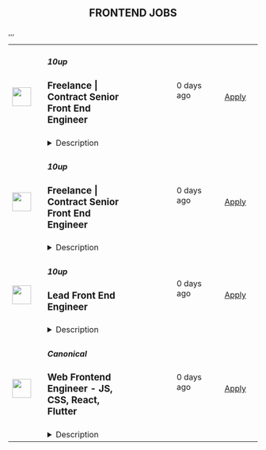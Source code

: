 <div align="center"><h2>FRONTEND JOBS</h2></div><table><tr>
                <td width="100" height="100" rowspan="2">
                    <img src="https://pbs.twimg.com/profile_images/2738508979/760be3edebfa0195e36fb3dba07297c1_400x400.png" width="38px" height="auto">
                </td>
                <td width="300">
                    <h5>10up</h5>
                    <h3>Freelance | Contract Senior Front End Engineer</h3>
                </td>
                <td width="300">
                    <code></code>
                </td>
                <td width="200">
                <text>0 days ago</text>
                </td>
                <td width="100" rowspan="2">
                <a href="https://job-boards.greenhouse.io/10up/jobs/4038230008" align="right" target="_blank">Apply</a>
                </td>
            </tr>
            <tr>
                <td colspan="3">
                <details><summary>Description</summary>
                &lt;div&gt;
&lt;div&gt;
&lt;div&gt;
&lt;div&gt;&lt;strong&gt;Location: Remote - Anywhere&lt;/strong&gt; (Open to applicants located anywhere around the globe.)&lt;/div&gt;
&lt;div&gt;&amp;nbsp;&lt;/div&gt;
&lt;div&gt;At 10up, we call developers like you engineers because you aren&#39;t just a &quot;coder&quot;: you&#39;re an innovative problem solver that uses web programming skills to divine smart, creative solutions to client challenges.&amp;nbsp;&lt;/div&gt;
&lt;div&gt;&amp;nbsp;&lt;/div&gt;
&lt;div&gt;As a leading digital agency, 10up&#39;s client roster spans from innovative startups and impactful non-profits to some of the biggest names in the industry, such as ESPN, Google, The New York Times Co., Microsoft, and The Nobel Prize Committee. 10uppers have been pushing the boundaries of web experiences for over 12 years—become an engineer that innovates the internet by building exciting projects alongside a top-in-the-field team.&lt;/div&gt;
&lt;div&gt;&amp;nbsp;&lt;/div&gt;
&lt;div&gt;As a 10up contractor, you have options for flexible and alternative work schedules. Intentionally remote since day one, spanning six continents and 40 countries, 10up fully embraces the benefits of distributed work.&lt;/div&gt;
&lt;div&gt;&amp;nbsp;&lt;/div&gt;
&lt;/div&gt;
&lt;/div&gt;
&lt;/div&gt;
&lt;div&gt;What you will do:&amp;nbsp;&lt;/div&gt;
&lt;div&gt;
&lt;ul&gt;
&lt;li&gt;Develop large-scale modular applications with advanced knowledge of HTML, CSS, and JavaScript.&lt;/li&gt;
&lt;li&gt;Provide code reviews.&lt;/li&gt;
&lt;li&gt;Bring art direction to life on the web through quality craftsmanship defined by performance, accessibility, maintainability, and aesthetic refinement on large-scale projects.&lt;/li&gt;
&lt;li&gt;Solve complex problems in simple yet elegant ways.&lt;/li&gt;
&lt;li&gt;Ultimately you will make the web better by finely crafting websites, apps, and tools that reach millions of online visitors every day.&lt;/li&gt;
&lt;/ul&gt;
&lt;/div&gt;
&lt;div&gt;
&lt;p&gt;About you:&amp;nbsp;&lt;/p&gt;
&lt;ul&gt;
&lt;li&gt;You love perfecting your skills in cross-browser/device front-end engineering through crafting custom UI components in either React or a WordPress (block editor) stack.&lt;/li&gt;
&lt;li&gt;You have a code portfolio of real-world samples showcasing your technical abilities. Link us to your best custom work on GitHub and you’ll never have to do any live coding or whiteboard testing!&amp;nbsp;&lt;/li&gt;
&lt;li&gt;You are comfortable talking to clients and team members to clearly present your thoughts.&lt;/li&gt;
&lt;li&gt;You’re proficient at building coded style guides and creating highly componentized systems.&lt;/li&gt;
&lt;li&gt;You prefer to work fully remote and are effectively engaging in a distributed team from the location of your choosing.&lt;/li&gt;
&lt;/ul&gt;
&lt;p&gt;The expected hourly rate for this role is between &lt;strong&gt;$70 and $110 USD&lt;/strong&gt;. Compensation is determined based on a variety of factors including relevant experience, projects, geographic location, and business needs.&lt;/p&gt;
&lt;div&gt;
&lt;div&gt;&lt;strong&gt;Join our Contractor Pool!&amp;nbsp;&lt;/strong&gt;&lt;/div&gt;
&lt;div&gt;&amp;nbsp;&lt;/div&gt;
&lt;div&gt;We are currently accepting applications for upcoming freelance opportunities. If you are passionate about 10up&#39;s mission and great UI work, please apply. We&#39;d appreciate the opportunity to personally review your application. Everyone gets a response.&lt;/div&gt;
&lt;div&gt;&amp;nbsp;&lt;/div&gt;
&lt;/div&gt;
&lt;div&gt;Read more about &lt;a class=&quot;postings-link&quot; href=&quot;https://drive.google.com/file/d/1nQ9yWRqfDAdrriYRnBNzYo7w59auYxMe/view&quot;&gt;What to Expect &lt;/a&gt;through our Recruiting process.&lt;/div&gt;
&lt;div&gt;&amp;nbsp;&lt;/div&gt;
&lt;div&gt;We don&#39;t want you to miss any communication from us! To ensure you receive updates on your application, please add jobs@10up.com to your contacts list! #LI-Remote&lt;/div&gt;
&lt;/div&gt;
&lt;div&gt;&amp;nbsp;&lt;/div&gt;
                </details>
                </td>
            </tr>,<tr>
                <td width="100" height="100" rowspan="2">
                    <img src="https://pbs.twimg.com/profile_images/2738508979/760be3edebfa0195e36fb3dba07297c1_400x400.png" width="38px" height="auto">
                </td>
                <td width="300">
                    <h5>10up</h5>
                    <h3>Freelance | Contract Senior Front End Engineer</h3>
                </td>
                <td width="300">
                    <code></code>
                </td>
                <td width="200">
                <text>0 days ago</text>
                </td>
                <td width="100" rowspan="2">
                <a href="https://job-boards.greenhouse.io/10up/jobs/4173617008" align="right" target="_blank">Apply</a>
                </td>
            </tr>
            <tr>
                <td colspan="3">
                <details><summary>Description</summary>
                &lt;div&gt;
&lt;div&gt;
&lt;div&gt;
&lt;div&gt;&lt;strong&gt;Location: Remote - EMEA Team&lt;/strong&gt; (Open to applicants located anywhere aligned with EMEA time zones.)&lt;/div&gt;
&lt;div&gt;&amp;nbsp;&lt;/div&gt;
&lt;div&gt;At 10up, we call developers like you engineers because you aren&#39;t just a &quot;coder&quot;: you&#39;re an innovative problem solver that uses web programming skills to divine smart, creative solutions to client challenges.&amp;nbsp;&lt;/div&gt;
&lt;div&gt;&amp;nbsp;&lt;/div&gt;
&lt;div&gt;As a leading digital agency, 10up&#39;s client roster spans from innovative startups and impactful non-profits to some of the biggest names in the industry, such as ESPN, Google, The New York Times Co., Microsoft, and The Nobel Prize Committee. 10uppers have been pushing the boundaries of web experiences for over 12 years—become an engineer that innovates the internet by building exciting projects alongside a top-in-the-field team.&lt;/div&gt;
&lt;div&gt;&amp;nbsp;&lt;/div&gt;
&lt;div&gt;As a 10up contractor, you have options for flexible and alternative work schedules. Intentionally remote since day one, spanning six continents and 40 countries, 10up fully embraces the benefits of distributed work.&lt;/div&gt;
&lt;div&gt;&amp;nbsp;&lt;/div&gt;
&lt;/div&gt;
&lt;/div&gt;
&lt;/div&gt;
&lt;div&gt;&lt;strong&gt;What you will do:&amp;nbsp;&lt;/strong&gt;&lt;/div&gt;
&lt;div&gt;
&lt;ul&gt;
&lt;li&gt;Develop large-scale modular applications with advanced knowledge of HTML, CSS, and JavaScript.&lt;/li&gt;
&lt;li&gt;Provide code reviews.&lt;/li&gt;
&lt;li&gt;Bring art direction to life on the web through quality craftsmanship defined by performance, accessibility, maintainability, and aesthetic refinement on large-scale projects.&lt;/li&gt;
&lt;li&gt;Solve complex problems in simple yet elegant ways.&lt;/li&gt;
&lt;li&gt;Ultimately you will make the web better by finely crafting websites, apps, and tools that reach millions of online visitors every day.&lt;/li&gt;
&lt;/ul&gt;
&lt;/div&gt;
&lt;div&gt;
&lt;p&gt;&lt;strong&gt;About you:&amp;nbsp;&lt;/strong&gt;&lt;/p&gt;
&lt;ul&gt;
&lt;li&gt;You love perfecting your skills in cross-browser/device front-end engineering through crafting custom UI components in either React or a WordPress (block editor) stack.&lt;/li&gt;
&lt;li&gt;You have a code portfolio of real-world samples showcasing your technical abilities. Link us to your best custom work on GitHub and you’ll never have to do any live coding or whiteboard testing!&amp;nbsp;&lt;/li&gt;
&lt;li&gt;You are comfortable talking to clients and team members to clearly present your thoughts.&lt;/li&gt;
&lt;li&gt;You’re proficient at building coded style guides and creating highly componentized systems.&lt;/li&gt;
&lt;li&gt;You prefer to work fully remote and are effectively engaging in a distributed team from the location of your choosing.&lt;/li&gt;
&lt;/ul&gt;
&lt;p&gt;The expected hourly rate for this role is between &lt;strong&gt;$50 and $90 USD&lt;/strong&gt;. Compensation is determined based on a variety of factors including relevant experience, projects, geographic location, and business needs.&lt;/p&gt;
&lt;div&gt;
&lt;div&gt;&lt;strong&gt;Join our Contractor Pool!&amp;nbsp;&lt;/strong&gt;&lt;/div&gt;
&lt;div&gt;&amp;nbsp;&lt;/div&gt;
&lt;div&gt;We are currently accepting applications for upcoming freelance opportunities. If you are passionate about 10up&#39;s mission and great UI work, please apply. We&#39;d appreciate the opportunity to personally review your application. Everyone gets a response.&lt;/div&gt;
&lt;div&gt;&amp;nbsp;&lt;/div&gt;
&lt;/div&gt;
&lt;div&gt;Read more about &lt;a class=&quot;postings-link&quot; href=&quot;https://drive.google.com/file/d/1nQ9yWRqfDAdrriYRnBNzYo7w59auYxMe/view&quot;&gt;What to Expect &lt;/a&gt;through our Recruiting process.&lt;/div&gt;
&lt;div&gt;&amp;nbsp;&lt;/div&gt;
&lt;div&gt;We don&#39;t want you to miss any communication from us! To ensure you receive updates on your application, please add jobs@10up.com to your contacts list! #LI-Remote&amp;nbsp;&lt;/div&gt;
&lt;/div&gt;
&lt;div&gt;&amp;nbsp;&lt;/div&gt;
                </details>
                </td>
            </tr>,<tr>
                <td width="100" height="100" rowspan="2">
                    <img src="https://pbs.twimg.com/profile_images/2738508979/760be3edebfa0195e36fb3dba07297c1_400x400.png" width="38px" height="auto">
                </td>
                <td width="300">
                    <h5>10up</h5>
                    <h3>Lead Front End Engineer</h3>
                </td>
                <td width="300">
                    <code></code>
                </td>
                <td width="200">
                <text>0 days ago</text>
                </td>
                <td width="100" rowspan="2">
                <a href="https://job-boards.greenhouse.io/10up/jobs/4038238008" align="right" target="_blank">Apply</a>
                </td>
            </tr>
            <tr>
                <td colspan="3">
                <details><summary>Description</summary>
                &lt;div&gt;
&lt;div&gt;
&lt;div&gt;
&lt;div&gt;
&lt;div&gt;&lt;strong&gt;Location: Remote - Anywhere &lt;/strong&gt;(Open to applicants located anywhere around the globe.)&lt;/div&gt;
&lt;div&gt;&amp;nbsp;&lt;/div&gt;
&lt;div&gt;At 10up, we call developers like you &lt;em&gt;engineers&lt;/em&gt; because you aren’t just a “coder”: you’re an innovative problem solver that uses web programming skills to divine smart, creative solutions to client challenges. As a Lead Front End Engineer at 10up, you are taking the driving seat in building custom-crafted UIs utilized by millions of people daily. 10uppers have been pushing the boundaries of premium UI/UX for over 12 years—become a lead engineer that innovates the internet by building state-of-the-art web fronts alongside a top-in-the-field team.&lt;/div&gt;
&lt;div&gt;&amp;nbsp;&lt;/div&gt;
&lt;div&gt;You’ll work on a combination of unique builds and ongoing support engagements that help season your technical leading skills. As a leading digital agency, 10up’s client roster spans from innovative startups and impactful non-profits to some of the biggest names in the industry, such as ESPN, Google, The New York Times Co., Microsoft, and The Nobel Prize Committee.&lt;/div&gt;
&lt;div&gt;&amp;nbsp;&lt;/div&gt;
&lt;div&gt;As a 10upper, you have options for flexible and alternative work schedules. Intentionally remote since day one, spanning six continents and 40 countries, 10up fully embraces the benefits of distributed work.&lt;/div&gt;
&lt;div&gt;&amp;nbsp;&lt;/div&gt;
&lt;/div&gt;
&lt;/div&gt;
&lt;/div&gt;
&lt;/div&gt;
&lt;div&gt;&lt;strong&gt;What you will do:&amp;nbsp;&lt;/strong&gt;&lt;/div&gt;
&lt;div&gt;
&lt;ul&gt;
&lt;li&gt;Develop enterprise-level websites and digital experiences primarily utilizing your expertise in JavaScript, HTML, CSS, React, and WordPress (including Gutenberg blocks).&lt;/li&gt;
&lt;li&gt;Drive strategy in collaboration with experts across multiple disciplines, and lead overall technical vision and delivery on large-scale projects.&lt;/li&gt;
&lt;li&gt;Engage meaningfully with clients; leading demos and driving discussions.&lt;/li&gt;
&lt;li&gt;Contribute to the improvement of the Front End Engineering discipline by leading and mentoring other fellow Front End Engineers&lt;/li&gt;
&lt;li&gt;Ultimately you will make the web better by finely crafting websites, apps, and tools that reach millions of online visitors every day.&lt;/li&gt;
&lt;/ul&gt;
&lt;/div&gt;
&lt;div&gt;
&lt;p&gt;&lt;strong&gt;About you:&amp;nbsp;&lt;/strong&gt;&lt;/p&gt;
&lt;ul&gt;
&lt;li&gt;You’re at your best leading a team of engineers to solve a complex problem while providing code reviews, coaching, and mentorship.&lt;/li&gt;
&lt;li&gt;You have a code portfolio of real-world samples to showcase your skills. Link us to your best custom work on GitHub and you’ll never have to do any live coding or whiteboard testing!&amp;nbsp;&lt;/li&gt;
&lt;li&gt;You have the ability to clearly present your thoughts to clients and team members.&amp;nbsp;&lt;/li&gt;
&lt;li&gt;You are an advocate for coded style guides and creating highly componentized systems.&lt;/li&gt;
&lt;li&gt;You prefer to work fully remote and are effectively engaging in a distributed team from the location of your choosing.&lt;/li&gt;
&lt;/ul&gt;
&lt;p&gt;&lt;strong&gt;Benefits of interest:&lt;/strong&gt;&lt;/p&gt;
&lt;ul&gt;
&lt;li&gt;Multiple paid time off programs, including PTO, parental leave, bereavement leave, and company holidays – including an all-company break from Christmas Eve to New Years Day&lt;/li&gt;
&lt;li&gt;Health, dental, and life insurance programs (available for United States and UK team members)&lt;/li&gt;
&lt;li&gt;Retirement contribution programs (currently available in the U.S. and U.K.)&lt;/li&gt;
&lt;li&gt;Flexible and alternate schedule programs - including options for 4-day work week (Monday-Thursday) configurations&lt;/li&gt;
&lt;li&gt;$1,000 accrued annually in professional development budget for you to spend on conferences, training, or to buy back time for programs like independent study&lt;/li&gt;
&lt;li&gt;Global Company summits – opportunities to meet, socialize, and learn with fellow team members in person at remarkable destinations&lt;/li&gt;
&lt;li&gt;An end-of-year all-hands bonus program, along with smaller opportunities for recognition throughout the year&lt;/li&gt;
&lt;li&gt;A Director of Engineering that supports your career growth and development&lt;/li&gt;
&lt;/ul&gt;
&lt;p&gt;The expected annual salary range for this position is between &lt;strong&gt;$90,000 and $150,000 USD&lt;/strong&gt;. Compensation is determined based on a variety of factors including relevant experience, other job related qualifications/skills, geographic location, and business needs.&lt;/p&gt;
&lt;div&gt;&lt;strong&gt;Join our team!&amp;nbsp;&lt;/strong&gt;&lt;/div&gt;
&lt;div&gt;&amp;nbsp;&lt;/div&gt;
&lt;div&gt;If you are passionate about 10up&#39;s mission and think you have what it takes to be successful in this role even if you don&#39;t check all the boxes, please apply. We&#39;d appreciate the opportunity to personally review your application. Everyone gets a response.&lt;/div&gt;
&lt;div&gt;&amp;nbsp;&lt;/div&gt;
&lt;div&gt;Read more about &lt;a class=&quot;postings-link&quot; href=&quot;https://drive.google.com/file/d/1nQ9yWRqfDAdrriYRnBNzYo7w59auYxMe/view&quot;&gt;What to Expect &lt;/a&gt;through our Recruiting process.&lt;/div&gt;
&lt;div&gt;&amp;nbsp;&lt;/div&gt;
&lt;div&gt;We don&#39;t want you to miss any communication from us! To ensure you receive updates on your application, please add jobs@10up.com to your contacts list! #LI-Remote #LI-DNI&lt;/div&gt;
&lt;/div&gt;
&lt;div&gt;&amp;nbsp;&lt;/div&gt;
                </details>
                </td>
            </tr>,<tr>
                <td width="100" height="100" rowspan="2">
                    <img src="https://pbs.twimg.com/profile_images/1673959375340290050/x7pNtXQ7_400x400.jpg" width="38px" height="auto">
                </td>
                <td width="300">
                    <h5>Canonical</h5>
                    <h3>Web Frontend Engineer - JS, CSS, React, Flutter</h3>
                </td>
                <td width="300">
                    <code></code>
                </td>
                <td width="200">
                <text>0 days ago</text>
                </td>
                <td width="100" rowspan="2">
                <a href="https://canonical.com/careers/5150422" align="right" target="_blank">Apply</a>
                </td>
            </tr>
            <tr>
                <td colspan="3">
                <details><summary>Description</summary>
                
      <p>This is a general track for applications to any team at Canonical that works with web-centric tech (JS, TypeScript, React, CSS, Flutter), across all seniority levels.</p>
<p>Many of Canonical’s enterprise products have web front-ends. In order to create consistency across our products and sites, we have a central team that builds an open source&nbsp;<a href="https://github.com/canonical/react-components">React toolkit</a> and presentation layer, the <a href="https://vanillaframework.io/">Vanilla Framework</a>. We are excited to develop this further and see if we can help more open source projects build performant and accessible interfaces that respond well to diverse layouts. We use REST APIs for communication, and we consider API design an important part of the process.</p>
<p>We care about accessibility in our products and take time to work with designers.</p>
<p>Flutter is a new front-end technology that has the potential to unify our desktop and web development. We are growing the team's exposure to Flutter and have roles on both web and Ubuntu engineering for this specialism.</p>
<p>We hire developers with outstanding academic results and a passion for open-source software, innovation, and cutting-edge web technologies. In these roles, you will have the opportunity to make significant contributions through high-quality, front-end and back-end code while exhibiting technical leadership, exceptional design, and intuitive user experience.</p>
<p>Additionally, we encourage colleagues to engage with the broader open-source community. We're looking for individuals who can help build a thriving community, contribute to a broad range of technologies, and ensure seamless software operations at scale.</p>
<p><strong>Location</strong>: <em>Our web and Flutter engineering is largely in European, Middle Eastern, African and American time zones.</em></p>
<h2>What your day will look like</h2>
<ul>
<li>Write high-quality, well-designed software</li>
<li>Collaborate proactively with a globally distributed team</li>
<li>Display technical leadership internally and within our external communities</li>
<li>Debug issues and produce high-quality code to fix them</li>
<li>Contribute to technical documentation to make it the best of its kind</li>
<li>Discuss ideas and collaborate on finding good solutions</li>
<li>Work from home with global travel twice annually for company events</li>
</ul>
<h2>What we are looking for in you</h2>
<ul>
<li>An exceptional academic track record from both high school and university</li>
<li>Undergraduate degree in Computer Science or STEM, or a compelling narrative about your alternative path</li>
<li>Drive and a track record of going above-and-beyond expectations</li>
<li>Well-organised, self-starting and able to deliver to schedule</li>
<li>Professional manner interacting with colleagues, partners, and community</li>
<li>Knowledge of web (HTML, CSS and JS) tech</li>
<li>Fluency in Typescript, React or Flutter</li>
<li>An eye for accessibility and performance</li>
<li>Professional written and spoken English&nbsp;</li>
<li>Experience with Linux (Debian or Ubuntu preferred)&nbsp;</li>
<li>Excellent interpersonal skills, curiosity, flexibility, and accountability&nbsp;</li>
<li>Passion, thoughtfulness, and self-motivation&nbsp;</li>
<li>Excellent communication and presentation skills&nbsp;</li>
<li>Result-oriented, with a personal drive to meet commitments&nbsp;</li>
<li>Ability to travel twice a year, for company events up to two weeks each</li>
</ul>
<h2>Additional skills that you might also bring</h2>
<ul>
<li>Experience with container tech such as LXD, Docker and Kubernetes</li>
<li>Curiosity about all aspects of web development</li>
<li>Attention to detail in regard to user-centric UI development</li>
<li>Experience with systems programming or scalable web services</li>
<li>REST API design, development and governance</li>
<li>Performance engineering and security experience</li>
</ul>
<h2>What we offer you</h2>
<p>We consider geographical location, experience, and performance in shaping compensation worldwide. We revisit compensation annually (and more often for graduates and associates) to ensure we recognise outstanding performance. In addition to base pay, we offer a performance-driven annual bonus. We provide all team members with additional benefits, which reflect our values and ideals. We balance our programs to meet local needs and ensure fairness globally.</p>
<ul>
<li>Distributed work environment with twice-yearly team sprints in person</li>
<li>Personal learning and development budget of USD 2,000 per year</li>
<li>Annual compensation review</li>
<li>Recognition rewards</li>
<li>Annual holiday leave</li>
<li>Maternity and paternity leave</li>
<li>Employee Assistance Programme</li>
<li>Opportunity to travel to new locations to meet colleagues</li>
<li>Priority Pass, and travel upgrades for long-haul company events</li>
</ul>
<h2>About Canonical</h2>
<p>Canonical is a pioneering tech firm at the forefront of the global move to open source. As the company that publishes Ubuntu, one of the most important open source projects and the platform for AI, IoT and the cloud, we are changing the world on a daily basis. We recruit on a global basis and set a very high standard for people joining the company. We expect excellence - in order to succeed, we need to be the best at what we do. Canonical has been a remote-first company since its inception in 2004.​ Working here is a step into the future, and will challenge you to think differently, work smarter, learn new skills, and raise your game.</p>
<h2>Canonical is an equal opportunity employer</h2>
<p>We are proud to foster a workplace free from discrimination. Diversity of experience, perspectives, and background create a better work environment and better products.<a href="https://canonical.com/careers/diversity/identity"> Whatever your identity, we will give your application fair consideration.</a></p>
<p>#LI-remote</p><p>Requisition ID: 1089</p><p></p>
    
                </details>
                </td>
            </tr></table>